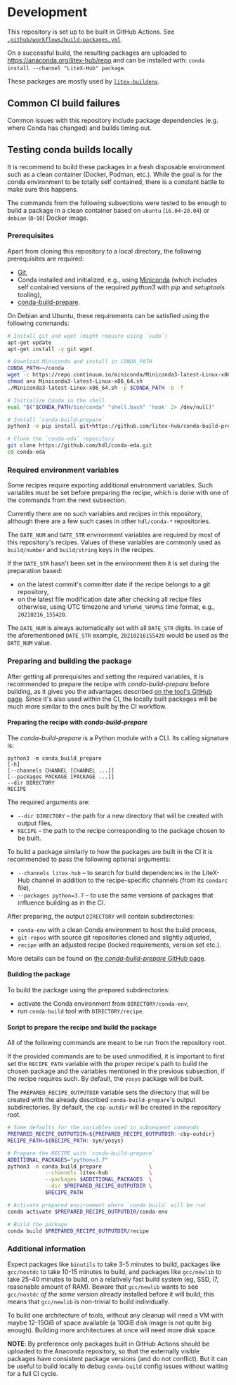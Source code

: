 # Development

This repository is set up to be built in GitHub Actions.
See [`.github/workflows/build-packages.yml`](.github/workflows/build-packages.yml).

On a successful build, the resulting packages are uploaded to https://anaconda.org/litex-hub/repo and can be installed
with: `conda install --channel "LiteX-Hub" package`.

These packages are mostly used by [`litex-buildenv`](https://github.com/litex-hub/litex-buildenv).

## Common CI build failures

Common issues with this repository include package dependencies (e.g. where Conda has changed) and builds timing out.

## Testing conda builds locally

It is recommend to build these packages in a fresh disposable environment such as a clean container (Docker, Podman,
etc.).
While the goal is for the conda environment to be totally self contained, there is a constant battle to make sure this
happens.

The commands from the following subsections were tested to be enough to build a package in a clean container based on
`ubuntu` (`16.04`-`20.04`) or `debian` (`8`-`10`) Docker image.

### Prerequisites

Apart from cloning this repository to a local directory, the following prerequisites are required:

* [Git](https://git-scm.com/),
* Conda installed and initialized, e.g., using [Miniconda](https://docs.conda.io/en/latest/miniconda.html)
(which includes self contained versions of the required *python3* with *pip* and *setuptools* tooling),
* [conda-build-prepare](https://github.com/litex-hub/conda-build-prepare).

On Debian and Ubuntu, these requirements can be satisfied using the following commands:

<!-- name="install-prerequisites" -->
```bash
# Install git and wget (might require using `sudo`)
apt-get update
apt-get install -y git wget

# Download Miniconda and install in CONDA_PATH
CONDA_PATH=~/conda
wget -c https://repo.continuum.io/miniconda/Miniconda3-latest-Linux-x86_64.sh
chmod a+x Miniconda3-latest-Linux-x86_64.sh
./Miniconda3-latest-Linux-x86_64.sh -p $CONDA_PATH -b -f

# Initialize Conda in the shell
eval "$("$CONDA_PATH/bin/conda" "shell.bash" 'hook' 2> /dev/null)"

# Install `conda-build-prepare`
python3 -m pip install git+https://github.com/litex-hub/conda-build-prepare@v0.1.1#egg=conda-build-prepare

# Clone the `conda-eda` repository
git clone https://github.com/hdl/conda-eda.git
cd conda-eda
```

### Required environment variables

Some recipes require exporting additional environment variables.
Such variables must be set before preparing the recipe, which is done with one of the commands from the next subsection.

Currently there are no such variables and recipes in this repository, although there are a few such cases in other
`hdl/conda-*` repositories.

The `DATE_NUM` and `DATE_STR` environment variables are required by most of this repository's recipes.
Values of these variables are commonly used as `build/number` and `build/string` keys in the recipes.

If the `DATE_STR` hasn't been set in the environment then it is set during the preparation based:
* on the latest commit's committer date if the recipe belongs to a git repository,
* on the latest file modification date after checking all recipe files otherwise, using UTC timezone and
`%Y%m%d_%H%M%S` time format, e.g., `20210216_155420`.

The `DATE_NUM` is always automatically set with all `DATE_STR` digits.
In case of the aforementioned `DATE_STR` example, `20210216155420` would be used as the `DATE_NUM` value.

### Preparing and building the package

After getting all prerequisites and setting the required variables, it is recommended to prepare the recipe with *conda-build-prepare* before building, as it gives you the advantages described [on the tool's GitHub page](https://github.com/litex-hub/conda-build-prepare).
Since it's also used within the CI, the locally built packages will be much more similar to the ones built by the CI
workflow.

#### Preparing the recipe with *conda-build-prepare*

The *conda-build-prepare* is a Python module with a CLI.
Its calling signature is:

```
python3 -m conda_build_prepare
[-h]
[--channels CHANNEL [CHANNEL ...]]
[--packages PACKAGE [PACKAGE ...]]
--dir DIRECTORY
RECIPE
```

The required arguments are:
* `--dir DIRECTORY` – the path for a new directory that will be created with output files,
* `RECIPE` – the path to the recipe corresponding to the package chosen to be built.

To build a package similarly to how the packages are built in the CI it is recommended to pass the following optional
arguments:
* `--channels litex-hub` – to search for build dependencies in the LiteX-Hub channel in addition to the recipe-specific
  channels (from its `condarc` file),
* `--packages python=3.7` – to use the same versions of packages that influence building as in the CI.

After preparing, the output `DIRECTORY` will contain subdirectories:

* `conda-env` with a clean Conda environment to host the build process,
* `git-repos` with source git repositories cloned and slightly adjusted,
* `recipe` with an adjusted recipe (locked requirements, version set etc.).

More details can be found on [the *conda-build-prepare* GitHub page](https://github.com/litex-hub/conda-build-prepare).

#### Building the package

To build the package using the prepared subdirectories:

* activate the Conda environment from `DIRECTORY/conda-env`,
* run `conda-build` tool with `DIRECTORY/recipe`.

#### Script to prepare the recipe and build the package

All of the following commands are meant to be run from the repository root.

If the provided commands are to be used unmodified, it is important to first set the `RECIPE_PATH` variable with the
proper recipe's path to build the chosen package and the variables mentioned in the previous subsection, if the recipe
requires such.
By default, the `yosys` package will be built.

The `PREPARED_RECIPE_OUTPUTDIR` variable sets the directory that will be created with the already described
`conda-build-prepare`'s output subdirectories.
By default, the `cbp-outdir` will be created in the repository root.

<!-- name="prepare-and-build" -->
```bash
# Some defaults for the variables used in subsequent commands
PREPARED_RECIPE_OUTPUTDIR=${PREPARED_RECIPE_OUTPUTDIR:-cbp-outdir}
RECIPE_PATH=${RECIPE_PATH:-syn/yosys}

# Prepare the RECIPE with `conda-build-prepare`
ADDITIONAL_PACKAGES="python=3.7"
python3 -m conda_build_prepare               \
            --channels litex-hub             \
            --packages $ADDITIONAL_PACKAGES  \
            --dir $PREPARED_RECIPE_OUTPUTDIR \
            $RECIPE_PATH

# Activate prepared environment where `conda build` will be run
conda activate $PREPARED_RECIPE_OUTPUTDIR/conda-env

# Build the package
conda build $PREPARED_RECIPE_OUTPUTDIR/recipe
```

### Additional information

Expect packages like `binutils` to take 3-5 minutes to build, packages like `gcc/nostdc` to take 10-15 minutes to
build, and packages like `gcc/newlib` to take 25-40 minutes to build, on a relatively fast build system (eg, SSD, i7,
reasonable amount of RAM).
Beware that `gcc/newlib` wants to see `gcc/nostdc` *of the same version* already installed before it will build; this
means that `gcc/newlib` is non-trivial to build individually.

To build one architecture of tools, without any cleanup will need a VM with maybe 12-15GiB of space available (a 10GiB
disk image is not quite big enough). Building more architectures at once will need more disk space.

**NOTE**: By preference only packages built in GitHub Actions should be uploaded to the Anaconda repository, so that the
externally visible packages have consistent package versions (and do not conflict).
But it can be useful to build locally to debug `conda-build` config issues without waiting for a full CI cycle.
